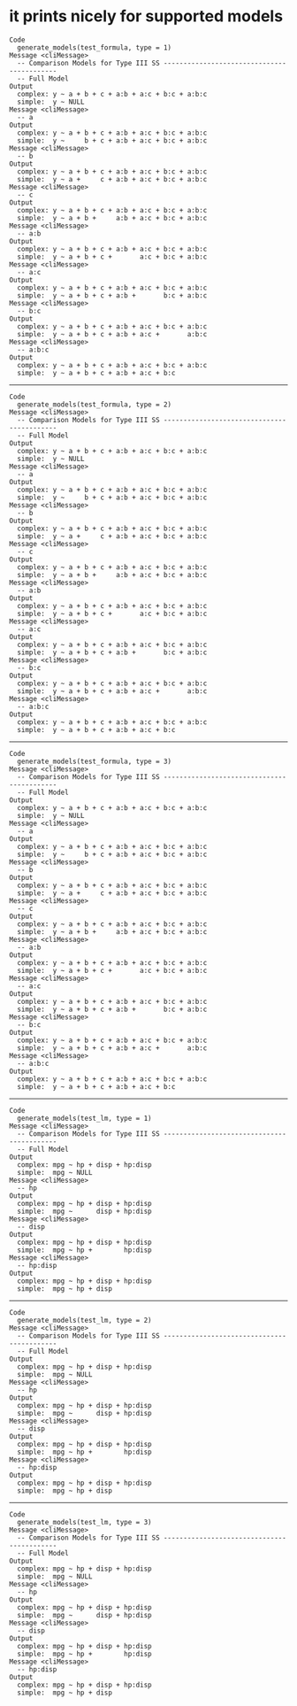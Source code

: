 # it prints nicely for supported models

    Code
      generate_models(test_formula, type = 1)
    Message <cliMessage>
      -- Comparison Models for Type III SS -------------------------------------------
      -- Full Model 
    Output
      complex: y ~ a + b + c + a:b + a:c + b:c + a:b:c
      simple:  y ~ NULL
    Message <cliMessage>
      -- a 
    Output
      complex: y ~ a + b + c + a:b + a:c + b:c + a:b:c
      simple:  y ~     b + c + a:b + a:c + b:c + a:b:c
    Message <cliMessage>
      -- b 
    Output
      complex: y ~ a + b + c + a:b + a:c + b:c + a:b:c
      simple:  y ~ a +     c + a:b + a:c + b:c + a:b:c
    Message <cliMessage>
      -- c 
    Output
      complex: y ~ a + b + c + a:b + a:c + b:c + a:b:c
      simple:  y ~ a + b +     a:b + a:c + b:c + a:b:c
    Message <cliMessage>
      -- a:b 
    Output
      complex: y ~ a + b + c + a:b + a:c + b:c + a:b:c
      simple:  y ~ a + b + c +       a:c + b:c + a:b:c
    Message <cliMessage>
      -- a:c 
    Output
      complex: y ~ a + b + c + a:b + a:c + b:c + a:b:c
      simple:  y ~ a + b + c + a:b +       b:c + a:b:c
    Message <cliMessage>
      -- b:c 
    Output
      complex: y ~ a + b + c + a:b + a:c + b:c + a:b:c
      simple:  y ~ a + b + c + a:b + a:c +       a:b:c
    Message <cliMessage>
      -- a:b:c 
    Output
      complex: y ~ a + b + c + a:b + a:c + b:c + a:b:c
      simple:  y ~ a + b + c + a:b + a:c + b:c
      

---

    Code
      generate_models(test_formula, type = 2)
    Message <cliMessage>
      -- Comparison Models for Type III SS -------------------------------------------
      -- Full Model 
    Output
      complex: y ~ a + b + c + a:b + a:c + b:c + a:b:c
      simple:  y ~ NULL
    Message <cliMessage>
      -- a 
    Output
      complex: y ~ a + b + c + a:b + a:c + b:c + a:b:c
      simple:  y ~     b + c + a:b + a:c + b:c + a:b:c
    Message <cliMessage>
      -- b 
    Output
      complex: y ~ a + b + c + a:b + a:c + b:c + a:b:c
      simple:  y ~ a +     c + a:b + a:c + b:c + a:b:c
    Message <cliMessage>
      -- c 
    Output
      complex: y ~ a + b + c + a:b + a:c + b:c + a:b:c
      simple:  y ~ a + b +     a:b + a:c + b:c + a:b:c
    Message <cliMessage>
      -- a:b 
    Output
      complex: y ~ a + b + c + a:b + a:c + b:c + a:b:c
      simple:  y ~ a + b + c +       a:c + b:c + a:b:c
    Message <cliMessage>
      -- a:c 
    Output
      complex: y ~ a + b + c + a:b + a:c + b:c + a:b:c
      simple:  y ~ a + b + c + a:b +       b:c + a:b:c
    Message <cliMessage>
      -- b:c 
    Output
      complex: y ~ a + b + c + a:b + a:c + b:c + a:b:c
      simple:  y ~ a + b + c + a:b + a:c +       a:b:c
    Message <cliMessage>
      -- a:b:c 
    Output
      complex: y ~ a + b + c + a:b + a:c + b:c + a:b:c
      simple:  y ~ a + b + c + a:b + a:c + b:c
      

---

    Code
      generate_models(test_formula, type = 3)
    Message <cliMessage>
      -- Comparison Models for Type III SS -------------------------------------------
      -- Full Model 
    Output
      complex: y ~ a + b + c + a:b + a:c + b:c + a:b:c
      simple:  y ~ NULL
    Message <cliMessage>
      -- a 
    Output
      complex: y ~ a + b + c + a:b + a:c + b:c + a:b:c
      simple:  y ~     b + c + a:b + a:c + b:c + a:b:c
    Message <cliMessage>
      -- b 
    Output
      complex: y ~ a + b + c + a:b + a:c + b:c + a:b:c
      simple:  y ~ a +     c + a:b + a:c + b:c + a:b:c
    Message <cliMessage>
      -- c 
    Output
      complex: y ~ a + b + c + a:b + a:c + b:c + a:b:c
      simple:  y ~ a + b +     a:b + a:c + b:c + a:b:c
    Message <cliMessage>
      -- a:b 
    Output
      complex: y ~ a + b + c + a:b + a:c + b:c + a:b:c
      simple:  y ~ a + b + c +       a:c + b:c + a:b:c
    Message <cliMessage>
      -- a:c 
    Output
      complex: y ~ a + b + c + a:b + a:c + b:c + a:b:c
      simple:  y ~ a + b + c + a:b +       b:c + a:b:c
    Message <cliMessage>
      -- b:c 
    Output
      complex: y ~ a + b + c + a:b + a:c + b:c + a:b:c
      simple:  y ~ a + b + c + a:b + a:c +       a:b:c
    Message <cliMessage>
      -- a:b:c 
    Output
      complex: y ~ a + b + c + a:b + a:c + b:c + a:b:c
      simple:  y ~ a + b + c + a:b + a:c + b:c
      

---

    Code
      generate_models(test_lm, type = 1)
    Message <cliMessage>
      -- Comparison Models for Type III SS -------------------------------------------
      -- Full Model 
    Output
      complex: mpg ~ hp + disp + hp:disp
      simple:  mpg ~ NULL
    Message <cliMessage>
      -- hp 
    Output
      complex: mpg ~ hp + disp + hp:disp
      simple:  mpg ~      disp + hp:disp
    Message <cliMessage>
      -- disp 
    Output
      complex: mpg ~ hp + disp + hp:disp
      simple:  mpg ~ hp +        hp:disp
    Message <cliMessage>
      -- hp:disp 
    Output
      complex: mpg ~ hp + disp + hp:disp
      simple:  mpg ~ hp + disp
      

---

    Code
      generate_models(test_lm, type = 2)
    Message <cliMessage>
      -- Comparison Models for Type III SS -------------------------------------------
      -- Full Model 
    Output
      complex: mpg ~ hp + disp + hp:disp
      simple:  mpg ~ NULL
    Message <cliMessage>
      -- hp 
    Output
      complex: mpg ~ hp + disp + hp:disp
      simple:  mpg ~      disp + hp:disp
    Message <cliMessage>
      -- disp 
    Output
      complex: mpg ~ hp + disp + hp:disp
      simple:  mpg ~ hp +        hp:disp
    Message <cliMessage>
      -- hp:disp 
    Output
      complex: mpg ~ hp + disp + hp:disp
      simple:  mpg ~ hp + disp
      

---

    Code
      generate_models(test_lm, type = 3)
    Message <cliMessage>
      -- Comparison Models for Type III SS -------------------------------------------
      -- Full Model 
    Output
      complex: mpg ~ hp + disp + hp:disp
      simple:  mpg ~ NULL
    Message <cliMessage>
      -- hp 
    Output
      complex: mpg ~ hp + disp + hp:disp
      simple:  mpg ~      disp + hp:disp
    Message <cliMessage>
      -- disp 
    Output
      complex: mpg ~ hp + disp + hp:disp
      simple:  mpg ~ hp +        hp:disp
    Message <cliMessage>
      -- hp:disp 
    Output
      complex: mpg ~ hp + disp + hp:disp
      simple:  mpg ~ hp + disp
      

